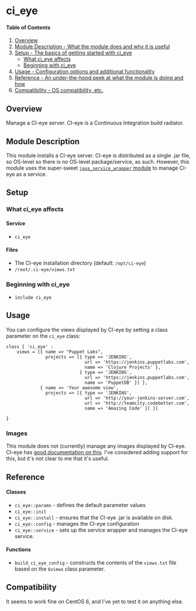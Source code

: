 # ci_eye

#### Table of Contents

1. [Overview](#overview)
2. [Module Description - What the module does and why it is useful](#module-description)
3. [Setup - The basics of getting started with ci_eye](#setup)
    * [What ci_eye affects](#what-ci_eye-affects)
    * [Beginning with ci_eye](#beginning-with-ci_eye)
4. [Usage - Configuration options and additional functionality](#usage)
5. [Reference - An under-the-hood peek at what the module is doing and how](#reference)
5. [Compatibility - OS compatibility, etc.](#compatibility)

## Overview

Manage a CI-eye server.  CI-eye is a Continuous Integration build radiator.

## Module Description

This module installs a CI-eye server.  CI-eye is distributed as a single .jar
file, so OS-level so there is no OS-level package/service, as such.  However,
this module uses the super-sweet 
[`java_service_wrapper` module](https://forge.puppetlabs.com/yguenane/java_service_wrapper)
to manage CI-eye as a service.

## Setup

### What ci_eye affects

#### Service
* `ci_eye`

#### Files
* The CI-eye installation directory (default: `/opt/ci-eye`)
* `/root/.ci-eye/views.txt` 

### Beginning with ci_eye

* `include ci_eye` 

## Usage

You can configure the views displayed by CI-eye by setting a class parameter on
the `ci_eye` class:
```puppet
class { 'ci_eye' :
    views = [{ name => "Puppet Labs",
               projects => [{ type => 'JENKINS',
                              url => 'https://jenkins.puppetlabs.com',
                              name => 'Clojure Projects' },
                            { type => 'JENKINS',
                              url => 'https://jenkins.puppetlabs.com',
                              name => 'PuppetDB' }] },
             { name => 'Your awesome view',
               projects => [{ type => 'JENKINS',
                              url => 'http://your-jenkins-server.com',
                              url => 'http://teamcity.codebetter.com',
                              name => 'Amazing Code' }] }]

}
```

### Images

This module does not (currently) manage any images displayed by CI-eye.
CI-eye has 
[good documentation on this](https://github.com/netmelody/ci-eye/wiki/Configuration#pictures).
I've considered adding support for this, but it's not clear to me that it's useful.

## Reference

#### Classes
* `ci_eye::params` - defines the default parameter values
* `ci_eye::init`
* `ci_eye::install` - ensures that the CI-eye .jar is available on disk.
* `ci_eye::config` - manages the CI-eye configuration
* `ci_eye::service` - sets up the service wrapper and manages the CI-eye service.

#### Functions
* `build_ci_eye_config` - constructs the contents of the `views.txt` file based
  on the `$views` class parameter.

## Compatibility

It seems to work fine on CentOS 6, and I've yet to test it on anything else.
